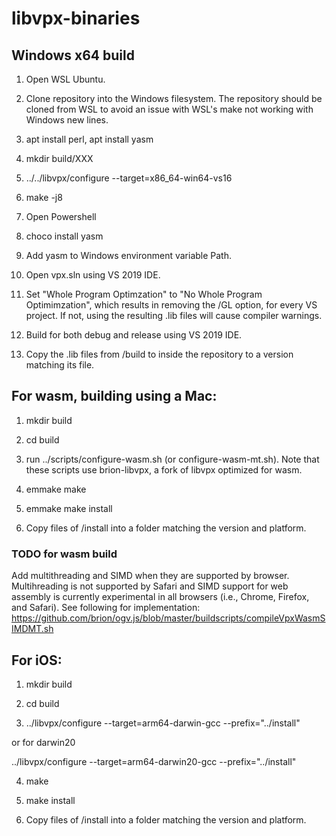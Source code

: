 # libvpx-binaries

## Windows x64 build

1. Open WSL Ubuntu.

2. Clone repository into the Windows filesystem. The repository should be cloned from WSL to avoid an issue with WSL's make not working with Windows new lines.

3. apt install perl, apt install yasm

4. mkdir build/XXX

5. ../../libvpx/configure --target=x86_64-win64-vs16

6. make -j8

7. Open Powershell

8. choco install yasm

9. Add yasm to Windows environment variable Path.

10. Open vpx.sln using VS 2019 IDE.

11. Set "Whole Program Optimzation" to "No Whole Program Optimimzation", which results in removing the /GL option, for every VS project. If not, using the resulting .lib files will cause compiler warnings.

12. Build for both debug and release using VS 2019 IDE.

13. Copy the .lib files from /build to inside the repository to a version matching its file.

## For wasm, building using a Mac:

1. mkdir build

2. cd build

3. run ../scripts/configure-wasm.sh (or configure-wasm-mt.sh). Note that these scripts use brion-libvpx, a fork of libvpx optimized for wasm.

4. emmake make

5. emmake make install

6. Copy files of /install into a folder matching the version and platform.

### TODO for wasm build

Add multithreading and SIMD when they are supported by browser. Multihreading is not supported by Safari and SIMD support for web assembly is currently experimental in all browsers (i.e., Chrome, Firefox, and Safari). See following for implementation: https://github.com/brion/ogv.js/blob/master/buildscripts/compileVpxWasmSIMDMT.sh

## For iOS:

1. mkdir build

2. cd build

3. ../libvpx/configure --target=arm64-darwin-gcc --prefix="../install"

or for darwin20

../libvpx/configure --target=arm64-darwin20-gcc --prefix="../install"

4. make

5. make install

6. Copy files of /install into a folder matching the version and platform.
